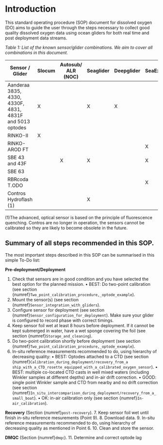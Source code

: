 # Introduction

This standard operating procedure (SOP) document for dissolved oxygen (DO) aims to guide the user through the steps necessary to collect good quality dissolved oxygen data using ocean gliders for both real time and post deployment data streams.

*Table 1: List of the known sensor/glider combinations. We aim to cover all combinations in this document.*

| Sensor / Glider  |  Slocum |  Autosub/ ALR (NOC) |  Seaglider | Deepglider  |  SeaExplorer |  Spray |  Information |
|---|---|---|---|---|---|---|---|
| Aanderaa 3835, 4330, 4330F, 4831, 4831F and 5013 optodes  | X |   | X | X |   |   | [Link](https://www.aanderaa.com/productsdetail.php?Oxygen-Optodes-2) |
| RINKO-II  | X |   |   |   |   |  | [Link](https://www.jfe-advantech.co.jp/eng/ocean/rinko/rinko22d.html) |
| RINKO- AROD FT  |   |   |   |   | X |   | [Link](https://www.jfe-advantech.co.jp/eng/ocean/rinko/rinko-ft.html) |
| SBE 43 and 43F  |   | X | X |   | X |   | [Link](https://www.seabird.com/sbe-43-dissolved-oxygen-sensor-with-titanium-housing-mcbh-connector-0-5-mil-profiling-membrane-standard-43-plenum/product?id=54627923854) |
| SBE 63  |   |   |   |   |   | X | [Link](https://www.seabird.com/oxygen-sensors/sbe-63-optical-dissolved-oxygen-sensor/family?productCategoryId=54627869933) |
|  RBRcoda T.ODO |   |   |   |   | X |   | [Link](https://rbr-global.com/products/sensors/rbrcoda-odo) |
|  Contros Hydroflash (1) |   |   | X |   |   |   | [Link](https://www.kongsberg.com/globalassets/maritime/km-products/product-documents/hydroflash-accurate-fast-and-versatile-oxygen-optode/Download) |

(1)The advanced, optical sensor is based on the principle of fluorescence quenching. Contros are no longer in operation, the sensors cannot be calibrated so they are likely to become obsolete in the future. 

## Summary of all steps recommended in this SOP.

The most important steps described in this SOP can be summarised in this simple To-Do list:  

**Pre-deployment/Deployment**
1. Check that sensors are in good condition and you have selected the best option for the planned mission.
    • BEST: Do two-point calibration (see section {numref}`Two_point_calibration_procedure,_optode_example`).
2. Mount the sensor(s) (see section {numref}`Sensor_integration_with_gliders`). 
3. Configure sensor for deployment (see section {numref}`Sensor_configuration_for_deployment`). Make sure your glider is configured to record phase with correct timings.
4. Keep sensor foil wet at least 8 hours before deployment. If it cannot be kept submerged in water, have a wet sponge covering the foil (see section {numref}`Storage_and_cleaning`).
5. Do two-point calibration shortly before deployment (see section {numref}`Two_point_calibration_procedure,_optode_example`).
6. In-situ reference measurements recommended to do, using hierarchy of decreasing quality:
    • BEST: Optodes attached to a CTD (see section {numref}`Calibration_during_deployment/recovery_from_a ship_with_a_CTD_rosette_equipped_with_a_calibrated_oxygen_sensor`).
    • BEST: multiple co-located CTD casts in well mixed waters (including Winkler samples at different depths) and in-air drift correction.
    • GOOD: single point Winkler sample and CTD from nearby and no drift correction (see section {numref}`In_situ_intercomparison_during_deployment/recovery_from_a_small_boat`).
    • OK: in-air calibration only (see section {numref}`In-air_calibration`).

**Recovery** (Section {numref}`post-recovery`).
7. Keep sensor foil wet until finish in-situ reference mesurements (Point 9).
8. Download data.
9. In-situ reference measurements recommended to do, using hierarchy of decreasing quality as mentioned in Point 6.
10. Clean and store the sensor.

**DMQC** (Section {numref}`dmqc`).
11. Determine and correct optode lag
